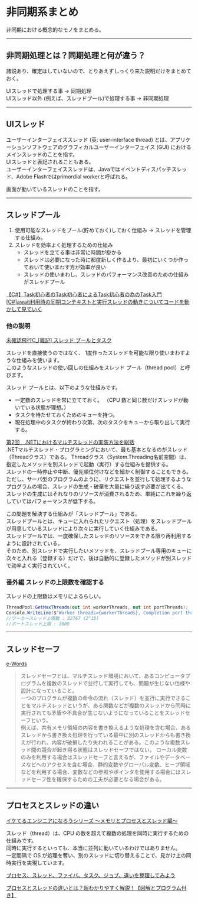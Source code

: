# 非同期系まとめ

非同期における概念的なモノをまとめる。  

---

## 非同期処理とは？同期処理と何が違う？

諸説あり、確定はしていないので、とりあえずしっくり来た説明だけをまとめておく。  

UIスレッドで処理する事 → 同期処理  
UIスレッド以外 (例えば、スレッドプール)で処理する事 → 非同期処理  

---

## UIスレッド

ユーザーインターフェイススレッド (英: user-interface thread) とは、アプリケーションソフトウェアのグラフィカルユーザーインターフェイス (GUI) におけるメインスレッドのことを指す。  
UIスレッドと表記されることもある。  
ユーザーインターフェイススレッドは、Javaではイベントディスパッチスレッド、Adobe Flashではprimordial workerと呼ばれる。  

画面が動いているスレッドのことを指す。  

---

## スレッドプール

1. 使用可能なスレッドをプール(貯めておく)しておく仕組み → スレッドを管理する仕組み。  
2. スレッドを効率よく処理するための仕組み  
   - スレッドを立てる事は非常に時間が掛かる  
   - スレッドは必要になった時に都度新しく作るより、最初にいくつか作っておいて使いまわす方が効率が良い  
   - スレッドの使いまわし、スレッドのパフォーマンス改善のための仕組みがスレッドプール  

[【C#】Task初心者のTask初心者によるTask初心者の為のTask入門](https://qiita.com/OXamarin/items/eddc9f7f01b691631887)  
[[C#]await利用時の同期コンテキストと実行スレッドの動きについてコードを動かして見ていく](https://qiita.com/Kosei-Yoshida/items/7afe6c2f6158f36f50b1)  

### 他の説明

[未確認飛行C_[雑記] スレッド プールとタスク](https://ufcpp.net/study/csharp/misc_task.html)  

スレッドを直接使うのではなく、 1度作ったスレッドを可能な限り使いまわすような仕組みを使います。  
このようなスレッドの使い回しの仕組みをスレッド プール（thread pool）と呼びます。  

スレッド プールとは、以下のような仕組みです。

- 一定数のスレッドを常に立てておく。 （CPU 数と同じ数だけスレッドが動いている状態が理想。）  
- タスクを待たせておくためのキューを持つ。  
- 現在処理中のタスクが終わり次第、次のタスクをキューから取り出して実行する。  

[第2回　.NETにおけるマルチスレッドの実装方法を総括](https://atmarkit.itmedia.co.jp/ait/articles/0504/20/news111.html)  
.NETマルチスレッド・プログラミングにおいて、最も基本となるのがスレッド（Threadクラス）である。
Threadクラス（System.Threading名前空間）は、指定したメソッドを別スレッドで起動（実行）する仕組みを提供する。  
スレッドの一時停止や中断、優先順位付けなどを細かく制御することもできる。  
ただし、サーバ型のプログラムのように、リクエストを並行して処理するようなプログラムの場合、スレッドの生成・破棄を大量に繰り返す必要が出てくる。  
スレッドの生成にはそれなりのリソースが消費されるため、単純にこれを繰り返していてはパフォーマンスが低下する。  

この問題を解決する仕組みが「スレッドプール」である。  
スレッドプールとは、キューに入れられたリクエスト（処理）をスレッドプールが用意しているスレッドにより次々に実行していく仕組みである。  
スレッドプールでは、一度確保したスレッドのリソースをできる限り再利用するように設計されている。  
そのため、別スレッドで実行したいメソッドを、スレッドプール専用のキューに次々と入れる（登録する）だけで、後は自動的に登録したメソッドが別スレッドで効率よく実行されていく。  

### 番外編 スレッドの上限数を確認する

スレッドの上限数はメモリによるらしい。  

``` C# : スレッドの上限数を取得するコード
ThreadPool.GetMaxThreads(out int workerThreads, out int portThreads);
Console.WriteLine($"Worker threads={workerThreads}, Completion port threads={portThreads}");
//ワーカースレッド上限数 : 32767 (2^15)  
//ポートスレッド上限 : 1000
```

---

## スレッドセーフ

[e-Words](https://e-words.jp/w/%E3%82%B9%E3%83%AC%E3%83%83%E3%83%89%E3%82%BB%E3%83%BC%E3%83%95.html#:~:text=%E3%82%B9%E3%83%AC%E3%83%83%E3%83%89%E3%82%BB%E3%83%BC%E3%83%95%E3%81%A8%E3%81%AF%E3%80%81%E3%83%9E%E3%83%AB%E3%83%81,%E3%81%AB%E3%81%AA%E3%81%A3%E3%81%A6%E3%81%84%E3%82%8B%E3%81%93%E3%81%A8%E3%80%82)  

>スレッドセーフとは、マルチスレッド環境において、あるコンピュータプログラムを複数のスレッドで並行して実行しても、問題が生じない仕様や設計になっていること。  
>一つのプログラムが複数の命令の流れ（スレッド）を並行に実行できることをマルチスレッドというが、ある関数などが複数のスレッドから同時に実行されても矛盾や不具合が生じないようになっていることをスレッドセーフという。  
>例えば、共有メモリ領域の内容を書き換えるような処理を含む場合、あるスレッドから書き換え処理を行っている最中に別のスレッドからも書き換えが行われ、内容が破損したり失われることがある。このような複数スレッド間の競合が起き得る状態はスレッドセーフではない。
>ローカル変数のみを利用する場合はスレッドセーフと言えるが、ファイルやデータベースなどへのアクセスを含む場合、静的変数やグローバル変数、ヒープ領域などを利用する場合、変数などの参照やポインタを使用する場合にはスレッドセーフ性を確保するための工夫が必要となる場合がある。

---

## プロセスとスレッドの違い

[イケてるエンジニアになろうシリーズ 〜メモリとプロセスとスレッド編〜](https://moro-archive.hatenablog.com/entry/2014/09/11/013520)

スレッド（thread）は、CPU の数を超えて複数の処理を同時に実行するための仕組みです。  
同時に実行するといっても、本当に並列に動いているわけではありません。  
一定間隔で OS が処理を奪い、別のスレッドに切り替えることで、見かけ上の同時実行を実現しています。  

[プロセス、スレッド、ファイバ、タスク、ジョブ、違いを整理してみよう](https://hiroakiuno.hatenablog.com/entry/20070316/p1)  

[プロセスとスレッドの違いとは？超わかりやすく解説！【図解とプログラム付き】](https://webpia.jp/thread_process/)  
